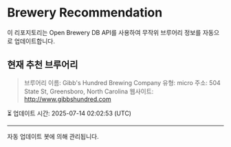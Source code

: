 # Brewery Recommendation

이 리포지토리는 Open Brewery DB API를 사용하여 무작위 브루어리 정보를 자동으로 업데이트합니다.

## 현재 추천 브루어리
> 브루어리 이름: Gibb's Hundred Brewing Company
유형: micro
주소: 504 State St, Greensboro, North Carolina
웹사이트: http://www.gibbshundred.com

⏳ 업데이트 시간: 2025-07-14 02:02:53 (UTC)

---
자동 업데이트 봇에 의해 관리됩니다.